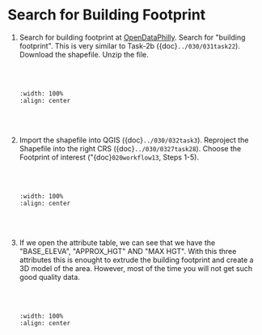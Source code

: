 # Search for Building Footprint

1. Search for building footprint at <a href="https://www.opendataphilly.org/" target="_blank">OpenDataPhilly</a>. Search for "building footprint". This is very similar to Task-2b ({doc}`../030/031task22`). Download the shapefile. Unzip the file.

    <br/><br/>
    ```{image} ../../_static/020workflow18/img1.png
    :width: 100%
    :align: center
    ```
    <br/><br/>

2. Import the shapefile into QGIS ({doc}`../030/032task3`). Reproject the Shapefile into the right CRS ({doc}`../030/0327task28`). Choose the Footprint of interest ("{doc}`020workflow13`, Steps 1-5).

    <br/><br/>
    ```{image} ../../_static/020workflow18/img2.png
    :width: 100%
    :align: center
    ```
    <br/><br/>

3. If we open the attribute table, we can see that we have the "BASE_ELEVA", "APPROX_HGT" AND "MAX HGT". With this three attributes this is enought to extrude the building footprint and create a 3D model of the area. However, most of the time you will not get such good quality data.

    <br/><br/>
    ```{image} ../../_static/020workflow18/img3.png
    :width: 100%
    :align: center
    ```
    <br/><br/>
